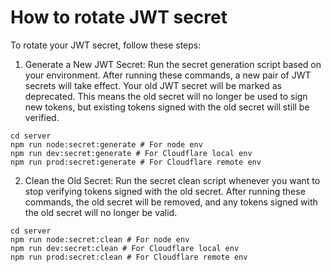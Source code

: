 # How to rotate JWT secret

To rotate your JWT secret, follow these steps:

1. Generate a New JWT Secret:
Run the secret generation script based on your environment.
After running these commands, a new pair of JWT secrets will take effect. Your old JWT secret will be marked as deprecated. This means the old secret will no longer be used to sign new tokens, but existing tokens signed with the old secret will still be verified.

```
cd server
npm run node:secret:generate # For node env
npm run dev:secret:generate # For Cloudflare local env
npm run prod:secret:generate # For Cloudflare remote env
```

2. Clean the Old Secret:
Run the secret clean script whenever you want to stop verifying tokens signed with the old secret. After running these commands, the old secret will be removed, and any tokens signed with the old secret will no longer be valid.

```
cd server
npm run node:secret:clean # For node env
npm run dev:secret:clean # For Cloudflare local env
npm run prod:secret:clean # For Cloudflare remote env
```


